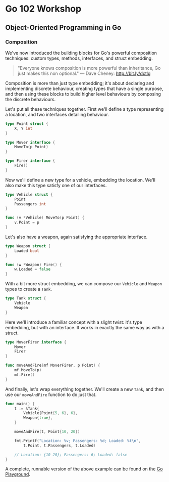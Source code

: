 # Go 102 Workshop

## Object-Oriented Programming in Go

### Composition

We've now introduced the building blocks for Go's powerful composition
techniques: custom types, methods, interfaces, and struct embedding.

> "Everyone knows composition is more powerful than inheritance, Go just makes
> this non optional." — Dave Cheney: http://bit.ly/dctlg

Composition is more than just type embedding; it's about declaring and
implementing discrete behaviour, creating types that have a single purpose,
and then using these blocks to build higher level behaviours by composing the
discrete behaviours.

Let's put all these techniques together.  First we'll define a type
representing a location, and two interfaces detailing behaviour.

```go
type Point struct {
	X, Y int
}

type Mover interface {
	MoveTo(p Point)
}

type Firer interface {
	Fire()
}
```

Now we'll define a new type for a vehicle, embedding the location.  We'll also
make this type satisfy one of our interfaces.

```go
type Vehicle struct {
	Point
	Passengers int
}

func (v *Vehicle) MoveTo(p Point) {
	v.Point = p
}
```

Let's also have a weapon, again satisfying the appropriate interface.

```go
type Weapon struct {
	Loaded bool
}

func (w *Weapon) Fire() {
	w.Loaded = false
}
```

With a bit more struct embedding, we can compose our `Vehicle` and `Weapon`
types to create a `Tank`.

```go
type Tank struct {
	Vehicle
	Weapon
}
```

Here we'll introduce a familiar concept with a slight twist: it's type
embedding, but with an interface.  It works in exactly the same way as with
a struct.

```go
type MoverFirer interface {
	Mover
	Firer
}

func moveAndFire(mf MoverFirer, p Point) {
	mf.MoveTo(p)
	mf.Fire()
}
```

And finally, let's wrap everything together.  We'll create a new `Tank`, and
then use our `moveAndFire` function to do just that.

```go
func main() {
	t := &Tank{
		Vehicle{Point{5, 6}, 6},
		Weapon{true},
	}

	moveAndFire(t, Point{10, 20})

	fmt.Printf("Location: %v; Passengers: %d; Loaded: %t\n",
		t.Point, t.Passengers, t.Loaded)

	// Location: {10 20}; Passengers: 6; Loaded: false
}
```

A complete, runnable version of the above example can be found on the [Go
Playground](http://play.golang.org/p/IgLAwNX5ut).
